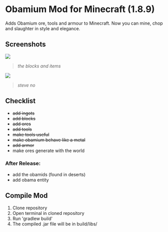 Obamium Mod for Minecraft (1.8.9)
=================================
Adds Obamium ore, tools and armour to Minecraft. Now you can mine, chop and slaughter in style and elegance. 

Screenshots 
-----------
![](https://i.imgur.com/vpncVTR.png/)
> *the blocks and items*

![](https://i.imgur.com/o2Q6xab.png/)
> *steve no*

Checklist
---------
* ~~add ingots~~
* ~~add blocks~~
* ~~add ores~~
* ~~add tools~~
* ~~make tools useful~~
* ~~make obamium behave like a metal~~
* ~~add armor~~
* make ores generate with the world
### After Release:
* add the obamids (found in deserts)
* add obama entity

Compile Mod
-----------
1. Clone repository
2. Open terminal in cloned repository
3. Run 'gradlew build'
4. The compiled .jar file will be in build/libs/
